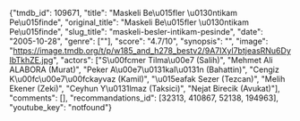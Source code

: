 {"tmdb_id": 109671, "title": "Maskeli Be\u015fler \u0130ntikam Pe\u015finde", "original_title": "Maskeli Be\u015fler \u0130ntikam Pe\u015finde", "slug_title": "maskeli-besler-intikam-pesinde", "date": "2005-10-28", "genre": [""], "score": "4.7/10", "synopsis": "", "image": "https://image.tmdb.org/t/p/w185_and_h278_bestv2/9A7IXyl7btjeasRNu6DyIbTkhZE.jpg", "actors": ["S\u00fcmer Tilma\u00e7 (Salih)", "Mehmet Ali ALABORA (Murat)", "Peker A\u00e7\u0131kal\u0131n (Bahattin)", "Cengiz K\u00fc\u00e7\u00fckayvaz (Kamil)", "\u015eafak Sezer (Tezcan)", "Melih Ekener (Zeki)", "Ceyhun Y\u0131lmaz (Taksici)", "Nejat Birecik (Avukat)"], "comments": [], "recommandations_id": [32313, 410867, 52138, 194963], "youtube_key": "notfound"}